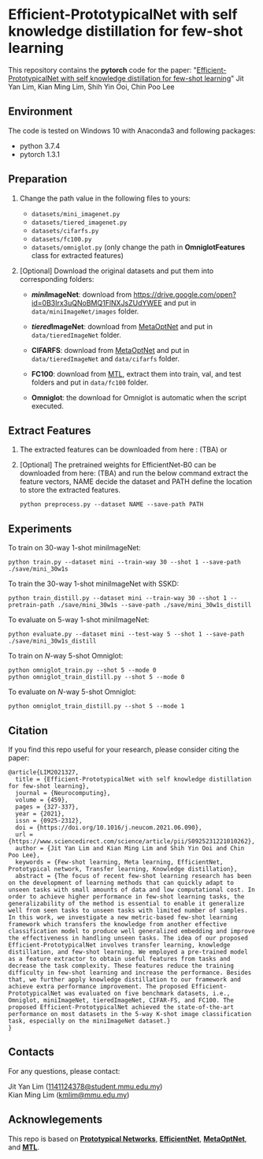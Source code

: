 # Efficient-PrototypicalNet with self knowledge distillation for few-shot learning

This repository contains the **pytorch** code for the paper: "[Efficient-PrototypicalNet with self knowledge distillation for few-shot learning](https://doi.org/10.1016/j.neucom.2021.06.090)" Jit Yan Lim, Kian Ming Lim, Shih Yin Ooi, Chin Poo Lee

## Environment
The code is tested on Windows 10 with Anaconda3 and following packages:
- python 3.7.4
- pytorch 1.3.1

## Preparation
1. Change the path value in the following files to yours:
    - `datasets/mini_imagenet.py`
    - `datasets/tiered_imagenet.py`
    - `datasets/cifarfs.py`
    - `datasets/fc100.py`
    - `datasets/omniglot.py` (only change the path in **OmniglotFeatures** class for extracted features)

2. [Optional] Download the original datasets and put them into corresponding folders:<br/>
    - ***mini*ImageNet**: download from https://drive.google.com/open?id=0B3Irx3uQNoBMQ1FlNXJsZUdYWEE and put in `data/miniImageNet/images` folder.

    - ***tiered*ImageNet**: download from [MetaOptNet](https://github.com/kjunelee/MetaOptNet) and put in `data/tieredImageNet` folder.

    - **CIFARFS**: download from [MetaOptNet](https://github.com/kjunelee/MetaOptNet) and put in `data/tieredImageNet` and `data/cifarfs` folder.

    - **FC100**: download from [MTL](https://github.com/yaoyao-liu/meta-transfer-learning), extract them into train, val, and test folders and put in `data/fc100` folder.

    - **Omniglot**: the download for Omniglot is automatic when the script executed.

## Extract Features
1. The extracted features can be downloaded from here : (TBA) or

2. [Optional] The pretrained weights for EfficientNet-B0 can be downloaded from here: (TBA) and run the below command extract the feature vectors, NAME decide the dataset and PATH define the location to store the extracted features. <br/>
    ```
    python preprocess.py --dataset NAME --save-path PATH
    ```

## Experiments
To train on 30-way 1-shot miniImageNet:<br/>
```
python train.py --dataset mini --train-way 30 --shot 1 --save-path ./save/mini_30w1s
```
To train the 30-way 1-shot miniImageNet with SSKD:<br/>
```
python train_distill.py --dataset mini --train-way 30 --shot 1 --pretrain-path ./save/mini_30w1s --save-path ./save/mini_30w1s_distill
```
To evaluate on 5-way 1-shot miniImageNet:<br/>
```
python evaluate.py --dataset mini --test-way 5 --shot 1 --save-path ./save/mini_30w1s_distill
```
To train on *N*-way 5-shot Omniglot:<br/>
```
python omniglot_train.py --shot 5 --mode 0
python omniglot_train_distill.py --shot 5 --mode 0
```
To evaluate on *N*-way 5-shot Omniglot:<br/>
```
python omniglot_train_distill.py --shot 5 --mode 1
```

## Citation
If you find this repo useful for your research, please consider citing the paper:
```
@article{LIM2021327,
  title = {Efficient-PrototypicalNet with self knowledge distillation for few-shot learning},
  journal = {Neurocomputing},
  volume = {459},
  pages = {327-337},
  year = {2021},
  issn = {0925-2312},
  doi = {https://doi.org/10.1016/j.neucom.2021.06.090},
  url = {https://www.sciencedirect.com/science/article/pii/S0925231221010262},
  author = {Jit Yan Lim and Kian Ming Lim and Shih Yin Ooi and Chin Poo Lee},
  keywords = {Few-shot learning, Meta learning, EfficientNet, Prototypical network, Transfer learning, Knowledge distillation},
  abstract = {The focus of recent few-shot learning research has been on the development of learning methods that can quickly adapt to unseen tasks with small amounts of data and low computational cost. In order to achieve higher performance in few-shot learning tasks, the generalizability of the method is essential to enable it generalize well from seen tasks to unseen tasks with limited number of samples. In this work, we investigate a new metric-based few-shot learning framework which transfers the knowledge from another effective classification model to produce well generalized embedding and improve the effectiveness in handling unseen tasks. The idea of our proposed Efficient-PrototypicalNet involves transfer learning, knowledge distillation, and few-shot learning. We employed a pre-trained model as a feature extractor to obtain useful features from tasks and decrease the task complexity. These features reduce the training difficulty in few-shot learning and increase the performance. Besides that, we further apply knowledge distillation to our framework and achieve extra performance improvement. The proposed Efficient-PrototypicalNet was evaluated on five benchmark datasets, i.e., Omniglot, miniImageNet, tieredImageNet, CIFAR-FS, and FC100. The proposed Efficient-PrototypicalNet achieved the state-of-the-art performance on most datasets in the 5-way K-shot image classification task, especially on the miniImageNet dataset.}
}
```

## Contacts
For any questions, please contact: <br/>

Jit Yan Lim (1141124378@student.mmu.edu.my) <br/>
Kian Ming Lim (kmlim@mmu.edu.my)

## Acknowlegements
This repo is based on **[Prototypical Networks](https://github.com/yinboc/prototypical-network-pytorch)**, **[EfficientNet](https://github.com/narumiruna/efficientnet-pytorch)**, **[MetaOptNet](https://github.com/kjunelee/MetaOptNet)**, and **[MTL](https://github.com/yaoyao-liu/meta-transfer-learning)**.
